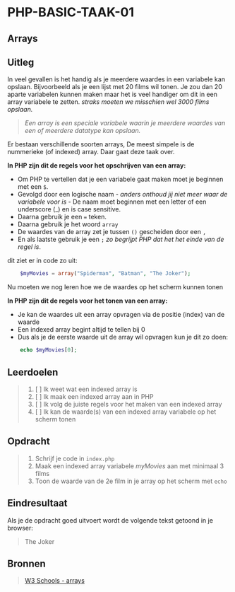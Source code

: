 # PHP-BASIC-TAAK-01
## Arrays
## Uitleg
In veel gevallen is het handig als je meerdere waardes in een variabele kan opslaan. Bijvoorbeeld als je een lijst met 20 films wil tonen. Je zou dan 20 aparte variabelen kunnen maken maar het is veel handiger om dit in een array variabele te zetten. _straks moeten we misschien wel 3000 films opslaan._
>
>_Een array is een speciale variabele waarin je meerdere waardes van een of meerdere datatype kan opslaan._
>
Er bestaan verschillende soorten arrays, De meest simpele is de nummerieke (of indexed) array. Daar gaat deze taak over.
>
**In PHP zijn dit de regels voor het opschrijven van een array:**
* Om PHP te vertellen dat je een variabele gaat maken moet je beginnen met een `$`.  
* Gevolgd door een logische naam - _anders onthoud jij niet meer waar de variabele voor is_ - De naam moet beginnen met een letter of een underscore (_) en is case sensitive.
* Daarna gebruik je een `=` teken.
* Daarna gebruik je het woord `array`
* De waardes van de array zet je tussen `()` gescheiden door een `,`
* En als laatste gebruik je een `;` _zo begrijpt PHP dat het het einde van de regel is_.

dit ziet er in code zo uit:
```php
    $myMovies = array("Spiderman", "Batman", "The Joker");
```
Nu moeten we nog leren hoe we de waardes op het scherm kunnen tonen
>
**In PHP zijn dit de regels voor het tonen van een array:**
* Je kan de waardes uit een array opvragen via de positie (index) van de waarde
* Een indexed array begint altijd te tellen bij 0
* Dus als je de eerste waarde uit de array wil opvragen kun je dit zo doen:
```php
    echo $myMovies[0];
```
>
## Leerdoelen
>1. [ ] Ik weet wat een indexed array is
>2. [ ] Ik maak een indexed array aan in PHP 
>4. [ ] Ik volg de juiste regels voor het maken van een indexed array
>5. [ ] Ik kan de waarde(s) van een indexed array variabele op het scherm tonen

## Opdracht

>1. Schrijf je code in `index.php`
>2. Maak een indexed array variabele _myMovies_ aan met minimaal 3 films
>3. Toon de waarde van de 2e film in je array op het scherm met `echo`

## Eindresultaat
Als je de opdracht goed uitvoert wordt de volgende tekst getoond in je browser: 
>The Joker

## Bronnen
>[W3 Schools - arrays](https://www.w3schools.com/PHP/php_arrays.asp)